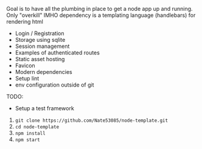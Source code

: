 Goal is to have all the plumbing in place to get a node app up and running. Only "overkill" IMHO dependency is a templating language (handlebars) for rendering html

- Login / Registration
- Storage using sqlite
- Session management
- Examples of authenticated routes
- Static asset hosting
- Favicon
- Modern dependencies
- Setup lint
- env configuration outside of git

TODO:
- Setup a test framework

1. `git clone https://github.com/Nate53085/node-template.git`
2. `cd node-template`
3. `npm install`
4. `npm start`